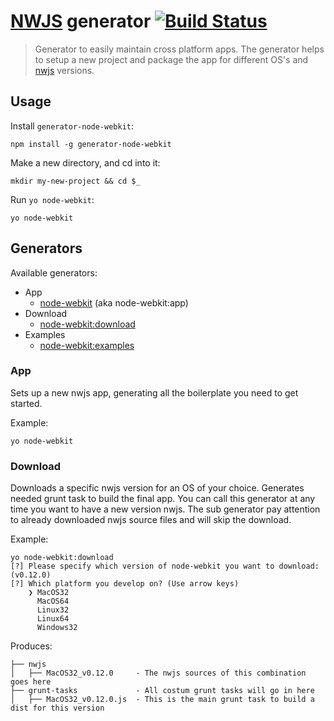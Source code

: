 # [NWJS](https://github.com/nwjs/nw.js) generator [![Build Status](https://img.shields.io/travis/Dica-Developer/generator-node-webkit/sparrow.svg?style=flat-square)](https://travis-ci.org/Dica-Developer/generator-node-webkit)

> Generator to easily maintain cross platform apps. The generator helps to setup a new project and package the app for different OS's and [nwjs](https://github.com/nwjs/nw.js) versions.

## Usage

Install ```generator-node-webkit```:

```
npm install -g generator-node-webkit
```

Make a new directory, and cd into it:

```
mkdir my-new-project && cd $_
```

Run ```yo node-webkit```:

```
yo node-webkit
```

## Generators

Available generators:

* App
    * [node-webkit](#app) (aka node-webkit:app)
* Download
    * [node-webkit:download](#download)
* Examples
    * [node-webkit:examples](#examples)
    
### App

Sets up a new nwjs app, generating all the boilerplate you need to get started.

Example:

```
yo node-webkit
```

### Download

Downloads a specific nwjs version for an OS of your choice.
Generates needed grunt task to build the final app. You can call this generator at any time you want to have a new version nwjs. The sub generator pay attention to already downloaded nwjs source files and will skip the download.

Example: 

```
yo node-webkit:download
[?] Please specify which version of node-webkit you want to download: (v0.12.0)
[?] Which platform you develop on? (Use arrow keys)
    ❯ MacOS32
      MacOS64
      Linux32
      Linux64
      Windows32
```
Produces:
```
├── nwjs
│   ├── MacOS32_v0.12.0     - The nwjs sources of this combination goes here
├── grunt-tasks             - All costum grunt tasks will go in here
│   ├── MacOS32_v0.12.0.js  - This is the main grunt task to build a dist for this version
```

